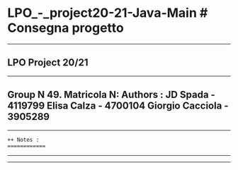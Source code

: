# LPO_-_project20-21-Java-Main # Consegna progetto 
-----------------------------------------------------------------------------------------------------------------
LPO Project 20/21
-----------------------------------------------------------------------------------------------------------------
-----------------------------------------------------------------------------------------------------------------
Group N 49.                                     Matricola N:
 Authors :   JD Spada -                         4119799
             Elisa Calza -                      4700104
             Giorgio Cacciola -                 3905289
-----------------------------------------------------------------------------------------------------------------
-----------------------------------------------------------------------------------------------------------------
    ++ Notes : 
    ============
    
-----------------------------------------------------------------------------------------------------------------
-----------------------------------------------------------------------------------------------------------------
